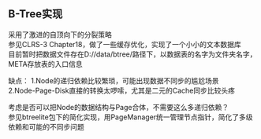 ## B-Tree实现
采用了激进的自顶向下的分裂策略  
参见CLRS-3 Chapter18，做了一些缓存优化，实现了一个小小的文本数据库  
目前暂时把数据文件存在D://data/btree/路径下，以数据表的名字为文件夹名字，META存放表的入口信息  

缺点： 
1.Node的递归依赖比较繁琐，可能出现数据不同步的尴尬场景  
2.Node-Page-Disk直接的转换太啰嗦，尤其是二元的Cache同步比较头疼 

考虑是否可以把Node的数据结构与Page合体，不需要这么多递归依赖？  
参见btreelite包下的简化实现，用PageManager统一管理节点指针，简化了多级依赖和可能的不同步问题  